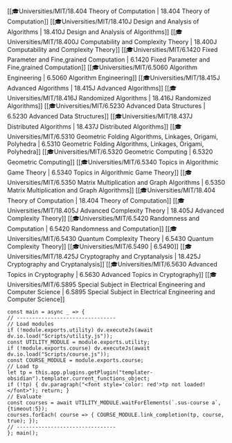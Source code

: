 <span class="sus-course">[[🎓Universities/MIT/18.404 Theory of Computation | 18.404 Theory of Computation]]</span>
<span class="sus-course">[[🎓Universities/MIT/18.410J Design and Analysis of Algorithms | 18.410J Design and Analysis of Algorithms]]</span>
<span class="sus-course">[[🎓Universities/MIT/18.400J Computability and Complexity Theory | 18.400J Computability and Complexity Theory]]</span>
<span class="sus-course">[[🎓Universities/MIT/6.1420 Fixed Parameter and Fine,grained Computation | 6.1420 Fixed Parameter and Fine,grained Computation]]</span>
<span class="sus-course">[[🎓Universities/MIT/6.5060 Algorithm Engineering | 6.5060 Algorithm Engineering]]</span>
<span class="sus-course">[[🎓Universities/MIT/18.415J Advanced Algorithms | 18.415J Advanced Algorithms]]</span>
<span class="sus-course">[[🎓Universities/MIT/18.416J Randomized Algorithms | 18.416J Randomized Algorithms]]</span>
<span class="sus-course">[[🎓Universities/MIT/6.5230 Advanced Data Structures | 6.5230 Advanced Data Structures]]</span>
<span class="sus-course">[[🎓Universities/MIT/18.437J Distributed Algorithms | 18.437J Distributed Algorithms]]</span>
<span class="sus-course">[[🎓Universities/MIT/6.5310 Geometric Folding Algorithms, Linkages, Origami, Polyhedra | 6.5310 Geometric Folding Algorithms, Linkages, Origami, Polyhedra]]</span>
<span class="sus-course">[[🎓Universities/MIT/6.5320 Geometric Computing | 6.5320 Geometric Computing]]</span>
<span class="sus-course">[[🎓Universities/MIT/6.5340 Topics in Algorithmic Game Theory | 6.5340 Topics in Algorithmic Game Theory]]</span>
<span class="sus-course">[[🎓Universities/MIT/6.5350 Matrix Multiplication and Graph Algorithms | 6.5350 Matrix Multiplication and Graph Algorithms]]</span>
<span class="sus-course">[[🎓Universities/MIT/18.404 Theory of Computation | 18.404 Theory of Computation]]</span>
<span class="sus-course">[[🎓Universities/MIT/18.405J Advanced Complexity Theory | 18.405J Advanced Complexity Theory]]</span>
<span class="sus-course">[[🎓Universities/MIT/6.5420 Randomness and Computation | 6.5420 Randomness and Computation]]</span>
<span class="sus-course">[[🎓Universities/MIT/6.5430 Quantum Complexity Theory | 6.5430 Quantum Complexity Theory]]</span>
<span class="sus-course">[[🎓Universities/MIT/6.5490 | 6.5490]]</span>
<span class="sus-course">[[🎓Universities/MIT/18.425J Cryptography and Cryptanalysis | 18.425J Cryptography and Cryptanalysis]]</span>
<span class="sus-course">[[🎓Universities/MIT/6.5630 Advanced Topics in Cryptography | 6.5630 Advanced Topics in Cryptography]]</span>
<span class="sus-course">[[🎓Universities/MIT/6.S895 Special Subject in Electrical Engineering and Computer Science | 6.S895 Special Subject in Electrical Engineering and Computer Science]]</span>

```dataviewjs
const main = async _ => {
// --------------------------------
// Load modules
if (!module.exports.utility) dv.executeJs(await dv.io.load("Scripts/utility.js"));
const UTILITY_MODULE = module.exports.utility;
if (!module.exports.course) dv.executeJs(await dv.io.load("Scripts/course.js"));
const COURSE_MODULE = module.exports.course;
// Load tp
let tp = this.app.plugins.getPlugin("templater-obsidian").templater.current_functions_object;
if (!tp) { dv.paragraph("<font style='color: red'>tp not loaded!</font>"); return; }
// Evaluate
const courses = await UTILITY_MODULE.waitForElements(`.sus-course a`, {timeout:5});
courses.forEach( course => { COURSE_MODULE.link_completion(tp, course, true); });
// --------------------------------
}; main();
```